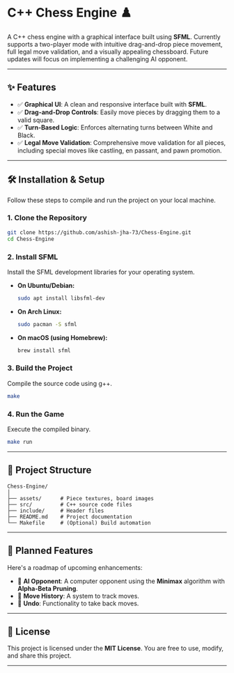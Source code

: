 # C++ Chess Engine ♟️

A C++ chess engine with a graphical interface built using **SFML**. Currently supports a two-player mode with intuitive drag-and-drop piece movement, full legal move validation, and a visually appealing chessboard. Future updates will focus on implementing a challenging AI opponent.

---

## ✨ Features

* ✅ **Graphical UI**: A clean and responsive interface built with **SFML**.
* ✅ **Drag-and-Drop Controls**: Easily move pieces by dragging them to a valid square.
* ✅ **Turn-Based Logic**: Enforces alternating turns between White and Black.
* ✅ **Legal Move Validation**: Comprehensive move validation for all pieces, including special moves like castling, en passant, and pawn promotion.

---

## 🛠️ Installation & Setup

Follow these steps to compile and run the project on your local machine.

### 1. Clone the Repository

```bash
git clone https://github.com/ashish-jha-73/Chess-Engine.git
cd Chess-Engine
```

### 2. Install SFML

Install the SFML development libraries for your operating system.

* **On Ubuntu/Debian:**
    ```bash
    sudo apt install libsfml-dev
    ```
* **On Arch Linux:**
    ```bash
    sudo pacman -S sfml
    ```
* **On macOS (using Homebrew):**
    ```bash
    brew install sfml
    ```

### 3. Build the Project

Compile the source code using g++.

```bash
make
```

### 4. Run the Game

Execute the compiled binary.

```bash
make run
```

---

## 📂 Project Structure

```
Chess-Engine/
│
├── assets/      # Piece textures, board images
├── src/         # C++ source code files
├── include/     # Header files
├── README.md    # Project documentation
└── Makefile     # (Optional) Build automation
```

---

## 🧠 Planned Features

Here's a roadmap of upcoming enhancements:

* 🔄 **AI Opponent**: A computer opponent using the **Minimax** algorithm with **Alpha-Beta Pruning**.
* 🔄 **Move History**: A system to track moves.
* 🔄 **Undo**: Functionality to take back moves.

---

## 📄 License

This project is licensed under the **MIT License**. You are free to use, modify, and share this project.

---

